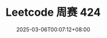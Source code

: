 ---
date : '2025-03-06T00:07:12+08:00'
draft : false
title : 'Leetcode 周赛 424'
tags : ["Kubernetes"]
categories: ["Algorithm", "Leetcode"]
---